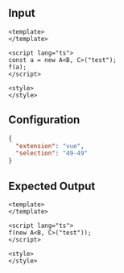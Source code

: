
## Input
```vue input
<template>
</template>

<script lang="ts">
const a = new A<B, C>("test");
f(a);
</script>

<style>
</style>
```

## Configuration
```json configuration
{
  "extension": "vue",
  "selection": "49-49"
}
```

## Expected Output
```vue expected output
<template>
</template>

<script lang="ts">
f(new A<B, C>("test"));
</script>

<style>
</style>
```
